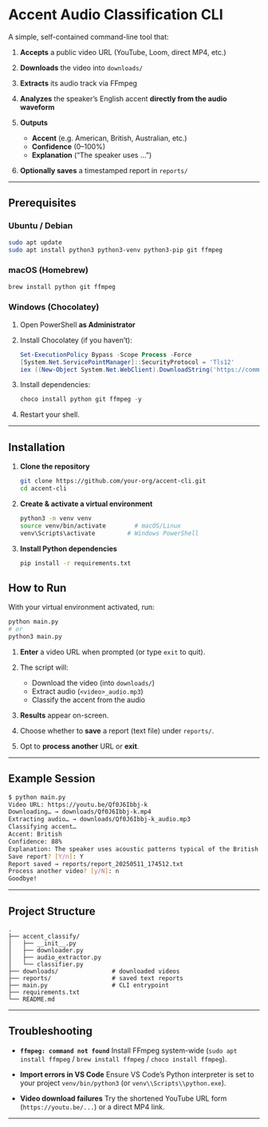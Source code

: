 # Accent Audio Classification CLI

A simple, self-contained command-line tool that:

1. **Accepts** a public video URL (YouTube, Loom, direct MP4, etc.)
2. **Downloads** the video into `downloads/`
3. **Extracts** its audio track via FFmpeg
4. **Analyzes** the speaker’s English accent **directly from the audio waveform**
5. **Outputs**

   * **Accent** (e.g. American, British, Australian, etc.)
   * **Confidence** (0–100%)
   * **Explanation** (“The speaker uses …”)
6. **Optionally saves** a timestamped report in `reports/`

---

## Prerequisites

### Ubuntu / Debian

```bash
sudo apt update
sudo apt install python3 python3-venv python3-pip git ffmpeg
```

### macOS (Homebrew)

```bash
brew install python git ffmpeg
```

### Windows (Chocolatey)

1. Open PowerShell **as Administrator**
2. Install Chocolatey (if you haven’t):

   ```powershell
   Set-ExecutionPolicy Bypass -Scope Process -Force
   [System.Net.ServicePointManager]::SecurityProtocol = 'Tls12'
   iex ((New-Object System.Net.WebClient).DownloadString('https://community.chocolatey.org/install.ps1'))
   ```
3. Install dependencies:

   ```powershell
   choco install python git ffmpeg -y
   ```
4. Restart your shell.

---

## Installation

1. **Clone the repository**

   ```bash
   git clone https://github.com/your-org/accent-cli.git
   cd accent-cli
   ```

2. **Create & activate a virtual environment**

   ```bash
   python3 -m venv venv
   source venv/bin/activate        # macOS/Linux
   venv\Scripts\activate         # Windows PowerShell
   ```

3. **Install Python dependencies**

   ```bash
   pip install -r requirements.txt
   ```


## How to Run

With your virtual environment activated, run:

```bash
python main.py
# or
python3 main.py
````

1. **Enter** a video URL when prompted (or type `exit` to quit).
2. The script will:

   * Download the video (into `downloads/`)
   * Extract audio (`<video>_audio.mp3`)
   * Classify the accent from the audio
3. **Results** appear on-screen.
4. Choose whether to **save** a report (text file) under `reports/`.
5. Opt to **process another** URL or **exit**.

---

## Example Session

```bash
$ python main.py
Video URL: https://youtu.be/Qf0J6Ibbj-k
Downloading… → downloads/Qf0J6Ibbj-k.mp4
Extracting audio… → downloads/Qf0J6Ibbj-k_audio.mp3
Classifying accent…
Accent: British
Confidence: 88%
Explanation: The speaker uses acoustic patterns typical of the British accent.
Save report? [Y/n]: Y
Report saved → reports/report_20250511_174512.txt
Process another video? [y/N]: n
Goodbye!
```

---

## Project Structure

```
.
├── accent_classify/
│   ├── __init__.py
│   ├── downloader.py
│   ├── audio_extractor.py
│   └── classifier.py
├── downloads/               # downloaded videos
├── reports/                 # saved text reports
├── main.py                  # CLI entrypoint
├── requirements.txt
└── README.md
```

---

## Troubleshooting

* **`ffmpeg: command not found`**
  Install FFmpeg system-wide (`sudo apt install ffmpeg` / `brew install ffmpeg` / `choco install ffmpeg`).

* **Import errors in VS Code**
  Ensure VS Code’s Python interpreter is set to your project `venv/bin/python3` (or `venv\\Scripts\\python.exe`).

* **Video download failures**
  Try the shortened YouTube URL form (`https://youtu.be/...`) or a direct MP4 link.

---

